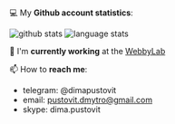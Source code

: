 💻 My **Github account statistics**:

![github stats](https://github-readme-stats.vercel.app/api?username=pustovitDmytro&show_icons=true&line_height=24&exclude_repo=contributions)
![language stats](https://github-readme-stats.vercel.app//api/top-langs/?username=pustovitDmytro&layout=compact&langs_count=8)

🏢 I'm **currently working** at the [WebbyLab](https://webbylab.com)

📫 How to **reach me**: 
* telegram: @dimapustovit
* email: pustovit.dmytro@gmail.com
* skype: dima.pustovit

